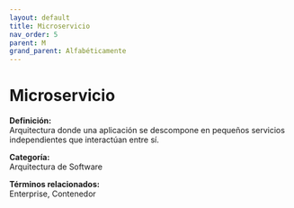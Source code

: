 ```yaml
---
layout: default
title: Microservicio
nav_order: 5
parent: M
grand_parent: Alfabéticamente
---
```


# Microservicio

**Definición:**  
Arquitectura donde una aplicación se descompone en pequeños servicios independientes que interactúan entre sí.

**Categoría:**  
Arquitectura de Software  

  


**Términos relacionados:**  
Enterprise, Contenedor
